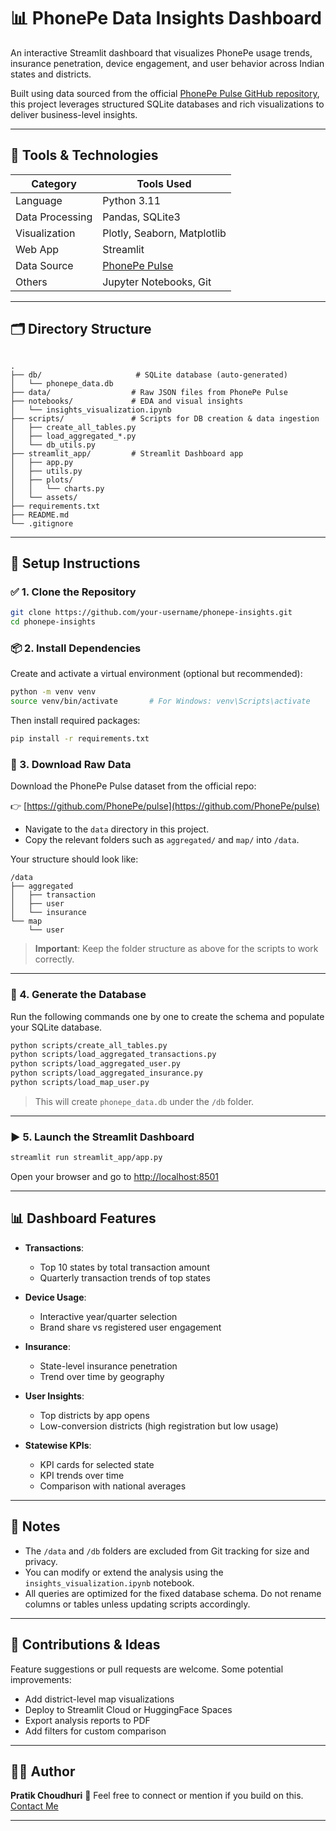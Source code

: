 # 📊 PhonePe Data Insights Dashboard

An interactive Streamlit dashboard that visualizes PhonePe usage trends, insurance penetration, device engagement, and user behavior across Indian states and districts.

Built using data sourced from the official [PhonePe Pulse GitHub repository](https://github.com/PhonePe/pulse), this project leverages structured SQLite databases and rich visualizations to deliver business-level insights.

---

## 🔧 Tools & Technologies

| Category        | Tools Used                                       |
|----------------|---------------------------------------------------|
| Language        | Python 3.11                                      |
| Data Processing | Pandas, SQLite3                                  |
| Visualization   | Plotly, Seaborn, Matplotlib                      |
| Web App         | Streamlit                                        |
| Data Source     | [PhonePe Pulse](https://github.com/PhonePe/pulse)|
| Others          | Jupyter Notebooks, Git                           |

---

## 🗂️ Directory Structure

```

.
├── db/                     # SQLite database (auto-generated)
│   └── phonepe_data.db
├── data/                  # Raw JSON files from PhonePe Pulse
├── notebooks/             # EDA and visual insights
│   └── insights_visualization.ipynb
├── scripts/               # Scripts for DB creation & data ingestion
│   ├── create_all_tables.py
│   ├── load_aggregated_*.py
│   └── db_utils.py
├── streamlit_app/         # Streamlit Dashboard app
│   ├── app.py
│   ├── utils.py
│   ├── plots/
│   │   └── charts.py
│   └── assets/
├── requirements.txt
├── README.md
└── .gitignore

````

---

## 🚀 Setup Instructions

### ✅ 1. Clone the Repository

```bash
git clone https://github.com/your-username/phonepe-insights.git
cd phonepe-insights
````

### 📦 2. Install Dependencies

Create and activate a virtual environment (optional but recommended):

```bash
python -m venv venv
source venv/bin/activate       # For Windows: venv\Scripts\activate
```

Then install required packages:

```bash
pip install -r requirements.txt
```

### 📁 3. Download Raw Data

Download the PhonePe Pulse dataset from the official repo:

👉 [https://github.com/PhonePe/pulse](https://github.com/PhonePe/pulse)

* Navigate to the `data` directory in this project.
* Copy the relevant folders such as `aggregated/` and `map/` into `/data`.

Your structure should look like:

```
/data
├── aggregated
│   ├── transaction
│   ├── user
│   └── insurance
└── map
    └── user
```

> **Important**: Keep the folder structure as above for the scripts to work correctly.

---

### 🧱 4. Generate the Database

Run the following commands one by one to create the schema and populate your SQLite database.

```bash
python scripts/create_all_tables.py
python scripts/load_aggregated_transactions.py
python scripts/load_aggregated_user.py
python scripts/load_aggregated_insurance.py
python scripts/load_map_user.py
```

> This will create `phonepe_data.db` under the `/db` folder.

---

### ▶️ 5. Launch the Streamlit Dashboard

```bash
streamlit run streamlit_app/app.py
```

Open your browser and go to [http://localhost:8501](http://localhost:8501)

---

## 📊 Dashboard Features

* **Transactions**:

  * Top 10 states by total transaction amount
  * Quarterly transaction trends of top states

* **Device Usage**:

  * Interactive year/quarter selection
  * Brand share vs registered user engagement

* **Insurance**:

  * State-level insurance penetration
  * Trend over time by geography

* **User Insights**:

  * Top districts by app opens
  * Low-conversion districts (high registration but low usage)

* **Statewise KPIs**:

  * KPI cards for selected state
  * KPI trends over time
  * Comparison with national averages

---

## 📌 Notes

* The `/data` and `/db` folders are excluded from Git tracking for size and privacy.
* You can modify or extend the analysis using the `insights_visualization.ipynb` notebook.
* All queries are optimized for the fixed database schema. Do not rename columns or tables unless updating scripts accordingly.

---

## 🧠 Contributions & Ideas

Feature suggestions or pull requests are welcome. Some potential improvements:

* Add district-level map visualizations
* Deploy to Streamlit Cloud or HuggingFace Spaces
* Export analysis reports to PDF
* Add filters for custom comparison

---

## 👨‍💻 Author

**Pratik Choudhuri**
📧 Feel free to connect or mention if you build on this.
[Contact Me](https://thehypein.netlify.app/)

---